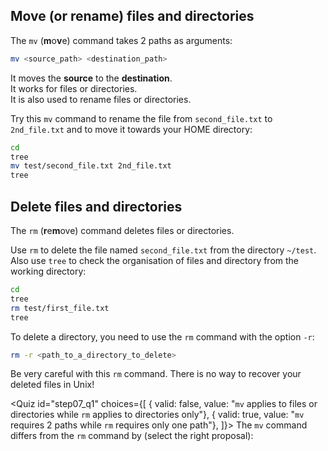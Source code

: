 <script>
import Quiz from "$components/Quiz.svelte";
</script>

## Move (or rename) files and directories

The `mv` (**m**o**v**e) command takes 2 paths as arguments:

```bash
mv <source_path> <destination_path>
```

It moves the **source** to the **destination**.  
It works for files or directories.  
It is also used to rename files or directories.

Try this `mv` command to rename the file from `second_file.txt` to `2nd_file.txt` and to move it towards your HOME directory: 

```bash
cd
tree
mv test/second_file.txt 2nd_file.txt
tree
```

## Delete files and directories

The `rm` (**r**e**m**ove) command deletes files or directories.

Use `rm` to delete the file named `second_file.txt` from the directory `~/test`. Also use `tree` to check the organisation of files and directory from the working directory:

```bash
cd
tree
rm test/first_file.txt
tree
```

To delete a directory, you need to use the `rm` command with the option `-r`:

```bash
rm -r <path_to_a_directory_to_delete>
```

Be very careful with this `rm` command. There is no way to recover your deleted files in Unix!

<Quiz id="step07_q1" choices={[
    { valid: false, value: "`mv` applies to files or directories while `rm` applies to directories only"},
	{ valid: true, value: "`mv` requires 2 paths while `rm` requires only one path"},
]}>
	<span slot="prompt">
		The `mv` command differs from the `rm` command by (select the right proposal):
	</span>
</Quiz>
